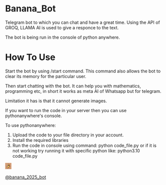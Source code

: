 # Banana_Bot
Telegram bot to which you can chat and have a great time. Using the API of GROQ, LLAMA AI is used to give a responce to the text.

The bot is being run in the console of python anywhere.

# How To Use
Start the bot by using /start command. This command also allows the bot to clear its memory for the particular user.

Then start chatting with the bot. It can help you with mathematics, programming etc, in short it works as meta AI of Whatsapp but for telegram.

Limitation it has is that it cannot generate images.

If you want to run the code in your server then you can use pythonanywhere's console. 

To use pythonanywhere:
1. Upload the code to your file directory in your account.
2. Install the required libraries
3. Run the code in console using command: python code_file.py or if it is not working try running it with specific python like: python3.10 code_file.py

<img src="https://github.com/Pie1722/Banana_Bot/blob/main/banana.jpg?raw=true" alt="Bot" width="20" height="20">

[@banana_2025_bot](https://t.me/Banana_2025_bot)

